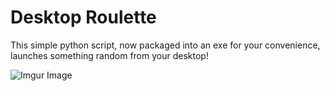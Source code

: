 # Desktop Roulette
This simple python script, now packaged into an exe for your convenience, launches something random from your desktop!

![Imgur Image](https://i.imgur.com/mvRdzpF.gif)
